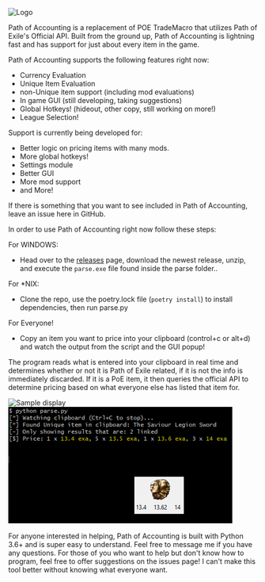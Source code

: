 ![Logo](/images/logo.png)

Path of Accounting is a replacement of POE TradeMacro that utilizes Path of Exile's Official API. Built from the ground up, Path of Accounting is lightning fast and has support for just about every item in the game.

Path of Accounting supports the following features right now:
* Currency Evaluation
* Unique Item Evaluation
* non-Unique item support (including mod evaluations)
* In game GUI (still developing, taking suggestions)
* Global Hotkeys! (hideout, other copy, still working on more!)
* League Selection!

Support is currently being developed for:
* Better logic on pricing items with many mods.
* More global hotkeys!
* Settings module
* Better GUI
* More mod support
* and More!


If there is something that you want to see included in Path of Accounting, leave an issue here in GitHub.

In order to use Path of Accounting right now follow these steps:

For WINDOWS:
* Head over to the [releases](https://github.com/Ethck/Path-of-Accounting/releases) page, download the newest release, unzip, and execute the `parse.exe` file found inside the parse folder..

For *NIX:
* Clone the repo, use the poetry.lock file (`poetry install`) to install dependencies, then run parse.py

For Everyone!
* Copy an item you want to price into your clipboard (control+c or alt+d) and watch the output from the script and the GUI popup!

The program reads what is entered into your clipboard in real time and determines whether or not it is Path of Exile related, if it is not the info is immediately discarded. If it is a PoE item, it then queries the official API to determine pricing based on what everyone else has listed that item for.

![Sample display](/images/display.png)
![Sample GUI](/images/sampleGui.png)

For anyone interested in helping, Path of Accounting is built with Python 3.6+ and is super easy to understand. Feel free to message me if you have any questions.
For those of you who want to help but don't know how to program, feel free to offer suggestions on the issues page! I can't make this tool better without knowing what everyone want.
